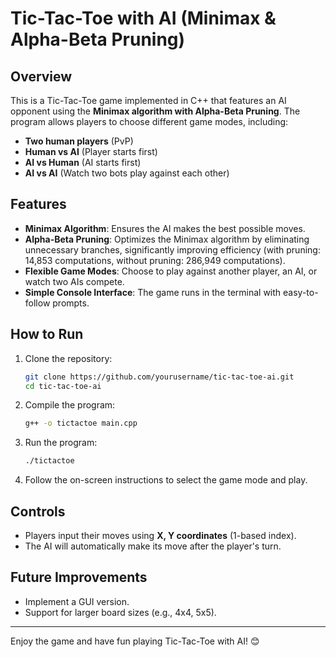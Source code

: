 
# Tic-Tac-Toe with AI (Minimax & Alpha-Beta Pruning)

## Overview
This is a Tic-Tac-Toe game implemented in C++ that features an AI opponent using the **Minimax algorithm with Alpha-Beta Pruning**. The program allows players to choose different game modes, including:
- **Two human players** (PvP)
- **Human vs AI** (Player starts first)
- **AI vs Human** (AI starts first)
- **AI vs AI** (Watch two bots play against each other)

## Features
- **Minimax Algorithm**: Ensures the AI makes the best possible moves.
- **Alpha-Beta Pruning**: Optimizes the Minimax algorithm by eliminating unnecessary branches, significantly improving efficiency (with pruning: 14,853 computations, without pruning: 286,949 computations).
- **Flexible Game Modes**: Choose to play against another player, an AI, or watch two AIs compete.
- **Simple Console Interface**: The game runs in the terminal with easy-to-follow prompts.

## How to Run
1. Clone the repository:
   ```sh
   git clone https://github.com/yourusername/tic-tac-toe-ai.git
   cd tic-tac-toe-ai
   ```
2. Compile the program:
   ```sh
   g++ -o tictactoe main.cpp
   ```
3. Run the program:
   ```sh
   ./tictactoe
   ```
4. Follow the on-screen instructions to select the game mode and play.

## Controls
- Players input their moves using **X, Y coordinates** (1-based index).
- The AI will automatically make its move after the player's turn.

## Future Improvements
- Implement a GUI version.
- Support for larger board sizes (e.g., 4x4, 5x5).

---
Enjoy the game and have fun playing Tic-Tac-Toe with AI! 😊

